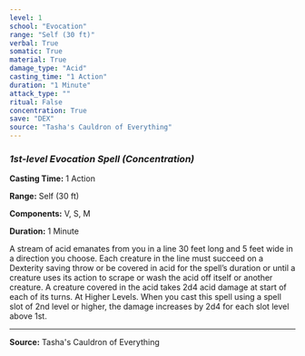 ```yaml
---
level: 1
school: "Evocation"
range: "Self (30 ft)"
verbal: True
somatic: True
material: True
damage_type: "Acid"
casting_time: "1 Action"
duration: "1 Minute"
attack_type: ""
ritual: False
concentration: True
save: "DEX"
source: "Tasha's Cauldron of Everything"
---
```


### *1st-level Evocation Spell* *(Concentration)*

**Casting Time:** 1 Action

**Range:** Self (30 ft)

**Components:** V, S, M

**Duration:** 1 Minute

A stream of acid emanates from you in a line 30 feet long and 5 feet wide in a direction you choose. Each creature in the line must succeed on a Dexterity saving throw or be covered in acid for the spell’s duration or until a creature uses its action to scrape or wash the acid off itself or another creature. A creature covered in the acid takes 2d4 acid damage at start of each of its turns. At Higher Levels. When you cast this spell using a spell slot of 2nd level or higher, the damage increases by 2d4 for each slot level above 1st.

---
**Source:** Tasha's Cauldron of Everything
